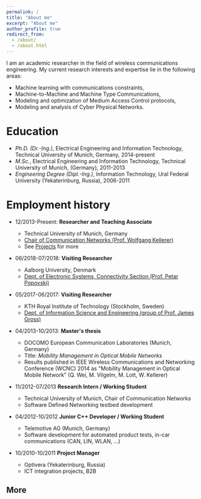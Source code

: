 ```yaml
---
permalink: /
title: "About me"
excerpt: "About me"
author_profile: true
redirect_from: 
  - /about/
  - /about.html
---
```


I am an academic researcher in the field of wireless communications engineering. My current research interests and expertise lie in the following areas:
* Machine learning with communications constraints,
* Machine-to-Machine and Machine Type Communications,
* Modeling and optimization of Medium Access Control protocols,
* Modeling and analysis of Cyber Physical Networks.

Education
======
* *Ph.D. (Dr.-Ing.)*, Electrical Engineering and Information Technology, Technical University of Munich, Germany, 2014-present
* *M.Sc.*, Electrical Engineering and Information Technology, Technical University of Munich, (Germany), 2011-2013
* *Engineering Degree (Dipl.-Ing.)*,  Information Technology, Ural Federal University (Yekaterinburg, Russia), 2006-2011

Employment history
======
* 12/2013-Present: **Researcher and Teaching Associate**
  * Technical University of Munich, Germany
  * <u><a href="http://www.lkn.ei.tum.de">Chair of Communication Networks (Prof. Wolfgang Kellerer)</a></u>
  * See [Projects](https://mvilgelm.github.io/projects/) for more
  
* 06/2018-07/2018: **Visiting Researcher**
  * Aalborg University, Denmark
  * <u><a href="http://www.es.aau.dk/sections-labs/connectivity/">Dept. of Electronic Systems, Connectivity Section (Prof. Petar Popovski)</a></u>
  
* 05/2017-06/2017: **Visiting Researcher**
  * KTH Royal Institute of Technology (Stockholm, Sweden)
  * <u><a href="https://www.kth.se/ise">Dept. of Information Science and Engineering (group of Prof. James Gross)</a></u>

* 04/2013-10/2013: **Master's thesis**
  * DOCOMO European Communication Laboratories (Munich, Germany)
  * Title: *Mobility Management in Optical Mobile Networks*
  * Results published in IEEE Wireless Communications and Networking Conference (WCNC) 2014 as "Mobility Management in Optical
Mobile Network" (Q. Wei, M. Vilgelm, M. Lott, W. Kellerer)

* 11/2012-07/2013 **Research Intern / Working Student**
  * Technical University of Munich, Chair of Communication Networks
  * Software Defined Networking testbed development

* 04/2012-10/2012 **Junior C++ Developer / Working Student**
  * Telemotive AG (Munich, Germany)
  * Software development for automated product tests, in-car communications (CAN, LIN, WLAN, ...)

* 10/2010-10/2011 **Project Manager**
  * Optivera (Yekaterinburg, Russia)
  * ICT integration projects, B2B
  
  
More
------
